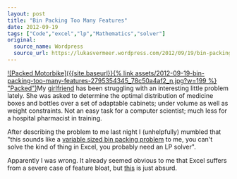 ```yaml
---
layout: post
title: "Bin Packing Too Many Features"
date: 2012-09-19
tags: ["Code","excel","lp","Mathematics","solver"]
original:
  source_name: Wordpress
  source_url: https://lukasvermeer.wordpress.com/2012/09/19/bin-packing-too-many-features/
---
```


[![Packed Motorbike]({{site.baseurl}}{% link assets/2012-09-19-bin-packing-too-many-features-2795354345_78c50a4af2_n.jpg?w=199 %} "Packed")](http://www.flickr.com/photos/lukasvermeer/2795354345/)My [girlfriend](http://lisannekrens.nl/) has been struggling with an interesting little problem lately. She was asked to determine the optimal distribution of medicine boxes and bottles over a set of adaptable cabinets; under volume as well as weight constraints. Not an easy task for a computer scientist; much less for a hospital pharmacist in training.

After describing the problem to me last night I (unhelpfully) mumbled that "this sounds like a [variable sized bin packing problem](http://en.wikipedia.org/wiki/Bin_packing_problem) to me, you can't solve the kind of thing in Excel, you probably need an LP solver".

Apparently I was wrong. It already seemed obvious to me that Excel suffers from a severe case of feature bloat, but [this](http://www.codeproject.com/Articles/257027/Excel-Solver-and-Liner-Programming) is just absurd.